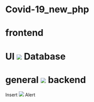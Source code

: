 # Covid-19_new_php
<b>frontend</b>
=======
UI <img src="https://img.icons8.com/dusk/30/000000/good-pincode.png"/>
<b>Database</b>
=======
general <img src="https://img.icons8.com/dusk/30/000000/good-pincode.png"/>
<b>backend</b>
=======
Insert <img src="https://img.icons8.com/dusk/30/000000/good-pincode.png"/>
Alert
